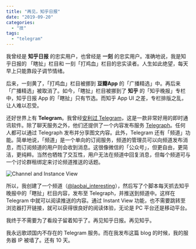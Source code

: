 ```yaml
---
title: "再见，知乎日报"
date: "2019-09-20"
categories: 
  - "技"
tags: 
  - "telegram"
---
```


我曾经是 **知乎日报** 的忠实用户，也曾经是 **一刻** 的忠实用户。准确地说，我是知乎日报的 「瞎扯」栏目和 一刻「打鸡血」栏目的忠实读者。人生如此绝望，每天早上只能靠段子调节情绪。

后来，一刻黄了，「打鸡血」栏目被挪到 **豆瓣App** 的「广播精选」中。再后来「广播精选」被取消了。如今，「瞎扯」栏目被挪到了 **知乎** 的「知乎晚报」专栏中，知乎日报 App 的「瞎扯」只有节选。而知乎 App UI 之差，专栏排版之乱，让人难以忍受。

还好世界上有 **Telegram**。我曾经[安利过 Telegram](https://catbaron.com/blog/?p=1613)，这是一款非常好用的即时通讯软件。除了聊天服务之外，他们还提供了一个内容发布服务 [Telegraph](telegra.ph)。任何人都可以通过 Telegraph 发布并分享图文内容。此外，Telegram 还有「频道」功能。简单地说，「频道」是一个单向的订阅服务，频道的管理员可以向频道发布消息，而订阅频道的用户则会收到消息。这很像微信的「公众号」，但更自由，更简洁，更纯粹。当然也牺牲了交互性，用户无法在频道中回复消息，但每个频道可与一个讨论群租绑定来讨论频道推送的话题。

![Channel and Instance View](https://i.loli.net/2019/09/20/JhIFv8rQWHMaNzl.png)

所以，我创建了一个频道（[@laobai\_interesting](https://t.me/laobai_interesting)），然后写了个脚本每天抓去知乎晚报中的「瞎扯」栏目内容，发布至 Telegraph，并推送到频道中。这样在 Telegram 中就可以阅读推送的内容。通过 Instant View 功能，也不需要跳转至浏览器打开链接，就可以获得很良好的阅读体验，无论是 PC 平台还是移动平台。

我终于不需要为了看段子留着知乎了。再见知乎日报。再见知乎。

我永远歌颂国内不存在的 Telegram 服务。而在我发布这篇 blog 的时候，我的服务器 IP 被墙了。还有 10 天。
